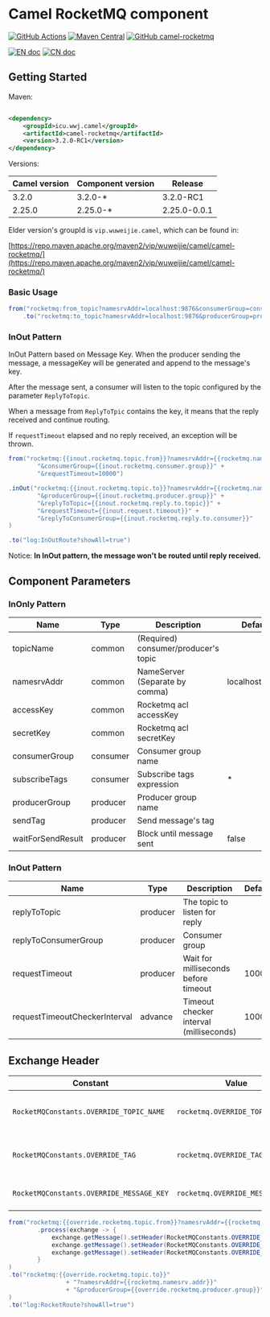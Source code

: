 # Camel RocketMQ component

[![GitHub Actions](https://img.shields.io/github/workflow/status/TeslaCN/camel-rocketmq/Java%20CI%20with%20Gradle)](https://github.com/TeslaCN/camel-rocketmq/actions?query=workflow%3A%22Java+CI+with+Gradle%22)
[![Maven Central](https://img.shields.io/maven-central/v/icu.wwj.camel/camel-rocketmq)](https://repo.maven.apache.org/maven2/icu/wwj/camel/camel-rocketmq/)
[![GitHub camel-rocketmq](https://img.shields.io/github/repo-size/TeslaCN/camel-rocketmq)](https://github.com/TeslaCN/camel-rocketmq)

[![EN doc](https://img.shields.io/badge/document-English-blue.svg)](https://github.com/TeslaCN/camel-rocketmq/blob/master/README.md)
[![CN doc](https://img.shields.io/badge/文档-中文版-blue.svg)](https://github.com/TeslaCN/camel-rocketmq/blob/master/README_ZH.md)

## Getting Started

Maven:

```xml

<dependency>
    <groupId>icu.wwj.camel</groupId>
    <artifactId>camel-rocketmq</artifactId>
    <version>3.2.0-RC1</version>
</dependency>
```

Versions:

| Camel version | Component version | Release |
|---|---|---|
| 3.2.0 | 3.2.0-\* | 3.2.0-RC1 |
| 2.25.0 | 2.25.0-\* | 2.25.0-0.0.1 |

Elder version's groupId is `vip.wuweijie.camel`, which can be found in:

[https://repo.maven.apache.org/maven2/vip/wuweijie/camel/camel-rocketmq/](https://repo.maven.apache.org/maven2/vip/wuweijie/camel/camel-rocketmq/)

### Basic Usage

```java
from("rocketmq:from_topic?namesrvAddr=localhost:9876&consumerGroup=consumer")
    .to("rocketmq:to_topic?namesrvAddr=localhost:9876&producerGroup=producer");
```

### InOut Pattern

InOut Pattern based on Message Key. When the producer sending the message, a messageKey will be generated and append to
the message's key.

After the message sent, a consumer will listen to the topic configured by the parameter `ReplyToTopic`.

When a message from `ReplyToTpic` contains the key, it means that the reply received and continue routing.

If `requestTimeout` elapsed and no reply received, an exception will be thrown.

```java
from("rocketmq:{{inout.rocketmq.topic.from}}?namesrvAddr={{rocketmq.namesrv.addr}}" +
        "&consumerGroup={{inout.rocketmq.consumer.group}}" +
        "&requestTimeout=10000")

.inOut("rocketmq:{{inout.rocketmq.topic.to}}?namesrvAddr={{rocketmq.namesrv.addr}}" +
        "&producerGroup={{inout.rocketmq.producer.group}}" +
        "&replyToTopic={{inout.rocketmq.reply.to.topic}}" +
        "&requestTimeout={{inout.request.timeout}}" +
        "&replyToConsumerGroup={{inout.rocketmq.reply.to.consumer}}"
)

.to("log:InOutRoute?showAll=true")
```

Notice: **In InOut pattern, the message won't be routed until reply received.**

## Component Parameters

### InOnly Pattern

| Name | Type | Description | Default |
|---|---|---|---|
| topicName | common | (Required) consumer/producer's topic |  | 
| namesrvAddr | common | NameServer (Separate by comma) | localhost:9876 |
| accessKey | common | Rocketmq acl accessKey |  |
| secretKey | common | Rocketmq acl secretKey |  |
| consumerGroup | consumer | Consumer group name |  |
| subscribeTags | consumer | Subscribe tags expression | * |
| producerGroup | producer | Producer group name |  | 
| sendTag | producer | Send message's tag |  |
| waitForSendResult | producer | Block until message sent | false |

### InOut Pattern

| Name | Type | Description | Default |
|---|---|---|---|
| replyToTopic | producer | The topic to listen for reply ||
| replyToConsumerGroup | producer | Consumer group ||
| requestTimeout | producer | Wait for milliseconds before timeout | 10000 |
| requestTimeoutCheckerInterval | advance | Timeout checker interval (milliseconds) | 1000 |

## Exchange Header

| Constant | Value | Description |
|---|---|---| 
| `RocketMQConstants.OVERRIDE_TOPIC_NAME` | `rocketmq.OVERRIDE_TOPIC_NAME` | Override the message's Topic |
| `RocketMQConstants.OVERRIDE_TAG` | `rocketmq.OVERRIDE_TAG` | Override the message's Tag |
| `RocketMQConstants.OVERRIDE_MESSAGE_KEY` | `rocketmq.OVERRIDE_MESSAGE_KEY` | Set the message's Key |

```java
from("rocketmq:{{override.rocketmq.topic.from}}?namesrvAddr={{rocketmq.namesrv.addr}}&consumerGroup={{override.rocketmq.consumer.group}}")
        .process(exchange -> {
            exchange.getMessage().setHeader(RocketMQConstants.OVERRIDE_TOPIC_NAME, "OVERRIDE_TO");
            exchange.getMessage().setHeader(RocketMQConstants.OVERRIDE_TAG, "OVERRIDE_TAG");
            exchange.getMessage().setHeader(RocketMQConstants.OVERRIDE_MESSAGE_KEY, "OVERRIDE_MESSAGE_KEY");
        }
)
.to("rocketmq:{{override.rocketmq.topic.to}}"
                + "?namesrvAddr={{rocketmq.namesrv.addr}}"
                + "&producerGroup={{override.rocketmq.producer.group}}"
)
.to("log:RocketRoute?showAll=true")
```
